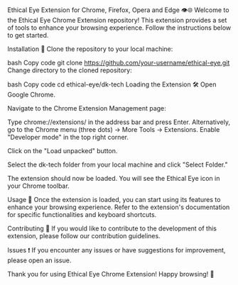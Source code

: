 Ethical Eye Extension for Chrome, Firefox, Opera and Edge 👁️🌐
Welcome to the Ethical Eye Chrome Extension repository! This extension provides a set of tools to enhance your browsing experience. Follow the instructions below to get started.

Installation 🚀
Clone the repository to your local machine:

bash
Copy code
git clone https://github.com/your-username/ethical-eye.git
Change directory to the cloned repository:

bash
Copy code
cd ethical-eye/dk-tech
Loading the Extension 🛠️
Open Google Chrome.

Navigate to the Chrome Extension Management page:

Type chrome://extensions/ in the address bar and press Enter.
Alternatively, go to the Chrome menu (three dots) -> More Tools -> Extensions.
Enable "Developer mode" in the top right corner.

Click on the "Load unpacked" button.

Select the dk-tech folder from your local machine and click "Select Folder."

The extension should now be loaded. You will see the Ethical Eye icon in your Chrome toolbar.

Usage 🌈
Once the extension is loaded, you can start using its features to enhance your browsing experience. Refer to the extension's documentation for specific functionalities and keyboard shortcuts.

Contributing 🤝
If you would like to contribute to the development of this extension, please follow our contribution guidelines.

Issues ❗
If you encounter any issues or have suggestions for improvement, please open an issue.

Thank you for using Ethical Eye Chrome Extension! Happy browsing! 🚀
